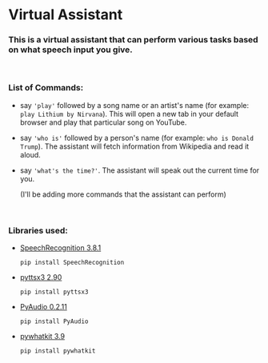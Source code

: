 # Virtual Assistant

### This is a virtual assistant that can perform various tasks based on what speech input you give.

</br>

### List of Commands:

- say ```'play'``` followed by a song name or an artist's name (for example: ```play Lithium by Nirvana```). This will open a new tab in your default browser and play that particular song on YouTube.

- say ```'who is'``` followed by a person's name (for example: ```who is Donald Trump```). The assistant will fetch information from Wikipedia and read it aloud.

- say ```'what's the time?'```. The assistant will speak out the current time for you.

   (I'll be adding more commands that the assistant can perform)

</br>

### Libraries used:

- [SpeechRecognition 3.8.1](https://pypi.org/project/SpeechRecognition/)
  
  ~~~~
  pip install SpeechRecognition
  ~~~~
  
- [pyttsx3 2.90](https://pypi.org/project/pyttsx3/)

    ~~~~
    pip install pyttsx3
    ~~~~
  
- [PyAudio 0.2.11](https://pypi.org/project/PyAudio/)

    ~~~~
    pip install PyAudio
    ~~~~
  
- [pywhatkit 3.9](https://pypi.org/project/pywhatkit/)

  ~~~
  pip install pywhatkit
  ~~~